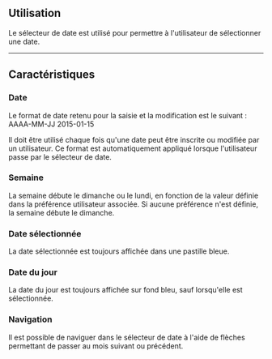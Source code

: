 ## Utilisation
Le sélecteur de date est utilisé pour permettre à l'utilisateur de sélectionner une date.

---
## Caractéristiques
### Date
Le format de date retenu pour la saisie et la modification est le suivant : AAAA-MM-JJ
2015-01-15

Il doit être utilisé chaque fois qu'une date peut être inscrite ou modifiée par un utilisateur. Ce format est automatiquement appliqué lorsque l'utilisateur passe par le sélecteur de date.

### Semaine
La semaine débute le dimanche ou le lundi, en fonction de la valeur définie dans la préférence utilisateur associée. Si aucune préférence n'est définie, la semaine débute le dimanche.

### Date sélectionnée
La date sélectionnée est toujours affichée dans une pastille bleue.

### Date du jour
La date du jour est toujours affichée sur fond bleu, sauf lorsqu'elle est sélectionnée.

### Navigation
Il est possible de naviguer dans le sélecteur de date à l'aide de flèches permettant de passer au mois suivant ou précédent.